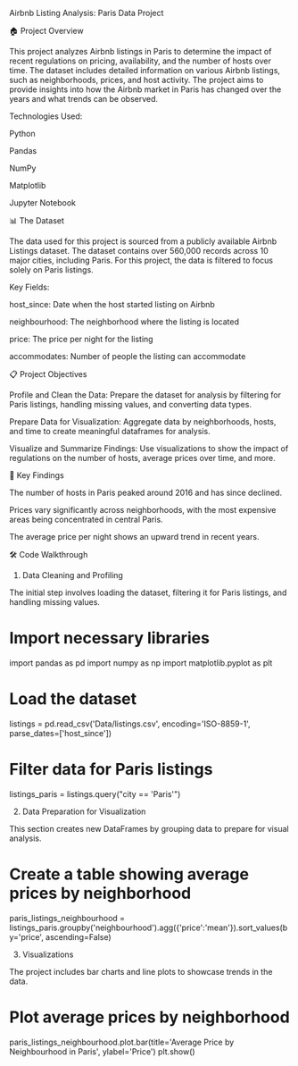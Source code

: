 Airbnb Listing Analysis: Paris Data Project

🏠 Project Overview

This project analyzes Airbnb listings in Paris to determine the impact of recent regulations on pricing, availability, and the number of hosts over time. The dataset includes detailed information on various Airbnb listings, such as neighborhoods, prices, and host activity. The project aims to provide insights into how the Airbnb market in Paris has changed over the years and what trends can be observed.

Technologies Used:

Python

Pandas

NumPy

Matplotlib

Jupyter Notebook

📊 The Dataset

The data used for this project is sourced from a publicly available Airbnb Listings dataset. The dataset contains over 560,000 records across 10 major cities, including Paris. For this project, the data is filtered to focus solely on Paris listings.

Key Fields:

host_since: Date when the host started listing on Airbnb

neighbourhood: The neighborhood where the listing is located

price: The price per night for the listing

accommodates: Number of people the listing can accommodate

📋 Project Objectives

Profile and Clean the Data: Prepare the dataset for analysis by filtering for Paris listings, handling missing values, and converting data types.

Prepare Data for Visualization: Aggregate data by neighborhoods, hosts, and time to create meaningful dataframes for analysis.

Visualize and Summarize Findings: Use visualizations to show the impact of regulations on the number of hosts, average prices over time, and more.

📌 Key Findings

The number of hosts in Paris peaked around 2016 and has since declined.

Prices vary significantly across neighborhoods, with the most expensive areas being concentrated in central Paris.

The average price per night shows an upward trend in recent years.

🛠️ Code Walkthrough

1. Data Cleaning and Profiling

The initial step involves loading the dataset, filtering it for Paris listings, and handling missing values.

# Import necessary libraries
import pandas as pd
import numpy as np
import matplotlib.pyplot as plt

# Load the dataset
listings = pd.read_csv('Data/listings.csv', encoding='ISO-8859-1', parse_dates=['host_since'])

# Filter data for Paris listings
listings_paris = listings.query("city == 'Paris'")

2. Data Preparation for Visualization

This section creates new DataFrames by grouping data to prepare for visual analysis.

# Create a table showing average prices by neighborhood
paris_listings_neighbourhood = listings_paris.groupby('neighbourhood').agg({'price':'mean'}).sort_values(by='price', ascending=False)

3. Visualizations

The project includes bar charts and line plots to showcase trends in the data.

# Plot average prices by neighborhood
paris_listings_neighbourhood.plot.bar(title='Average Price by Neighbourhood in Paris', ylabel='Price')
plt.show()
